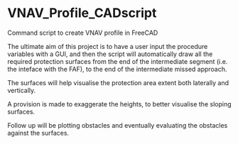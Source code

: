 # VNAV_Profile_CADscript
Command script to create VNAV profile in FreeCAD

The ultimate aim of this project is to have a user input the procedure variables with a GUI, and then the script will automatically draw
all the required protection surfaces from the end of the intermediate segment (i.e. the inteface with the FAF), to the end of the
intermediate missed approach.

The surfaces will help visualise the protection area extent both laterally and vertically. 

A provision is made to exaggerate the heights, to better visualise the sloping surfaces.

Follow up will be plotting obstacles and eventually evaluating the obstacles against the surfaces.
